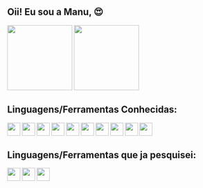 ## Oii! Eu sou a Manu, 😍
  <div> 
    <img height="150em" src="https://github-readme-stats.vercel.app/api?username=Ma2903&show_icons=true&theme=tokyonight"/>
    <img height="150em" src="https://github-readme-stats.vercel.app/api/top-langs/?username=Ma2903&layout=compact&langs_count=16&theme=tokyonight"/>
  </div>
  <div>
    <h2>Linguagens/Ferramentas Conhecidas:</h3>
      <img height=30 src="https://cdn.jsdelivr.net/gh/devicons/devicon/icons/vscode/vscode-original.svg" />
      <img height=30 src="https://cdn.jsdelivr.net/gh/devicons/devicon/icons/javascript/javascript-plain.svg" />
      <img height=30 src="https://cdn.jsdelivr.net/gh/devicons/devicon/icons/html5/html5-plain.svg" />
      <img height=30 src="https://cdn.jsdelivr.net/gh/devicons/devicon/icons/css3/css3-plain.svg" />
      <img height=30 src="https://cdn.jsdelivr.net/gh/devicons/devicon/icons/canva/canva-original.svg" />
      <img height=30 src="https://cdn.jsdelivr.net/gh/devicons/devicon/icons/github/github-original.svg" />
      <img height=30 src="https://cdn.jsdelivr.net/gh/devicons/devicon/icons/mysql/mysql-original.svg" />
      <img height=30 src="https://cdn.jsdelivr.net/gh/devicons/devicon/icons/php/php-original.svg" />
      <img height=30 src="https://cdn.jsdelivr.net/gh/devicons/devicon@latest/icons/bulma/bulma-plain.svg" />
      <img height=30 src="https://cdn.jsdelivr.net/gh/devicons/devicon@latest/icons/vuejs/vuejs-original.svg" />
    <h2>Linguagens/Ferramentas que ja pesquisei:</h3>
      <img height=30 src="https://cdn.jsdelivr.net/gh/devicons/devicon/icons/cplusplus/cplusplus-original.svg" />
      <img height=30 src="https://cdn.jsdelivr.net/gh/devicons/devicon/icons/csharp/csharp-original.svg" />
      <img height=30 src="https://cdn.jsdelivr.net/gh/devicons/devicon/icons/figma/figma-original.svg" />
  </div>
